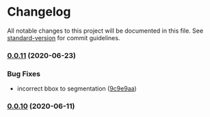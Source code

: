 # Changelog

All notable changes to this project will be documented in this file. See [standard-version](https://github.com/conventional-changelog/standard-version) for commit guidelines.

### [0.0.11](https://github.com/datatorch/geometry.js/compare/v0.0.10...v0.0.11) (2020-06-23)


### Bug Fixes

* incorrect bbox to segmentation ([9c9e9aa](https://github.com/datatorch/geometry.js/commit/9c9e9aae195dd0f2959eec48ea6c0781a85f98cc))

### [0.0.10](https://github.com/datatorch/geometry.js/compare/v0.0.9...v0.0.10) (2020-06-11)
